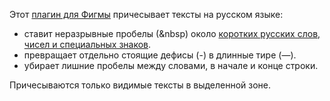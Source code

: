 Этот [плагин для Фигмы](https://www.figma.com/community/plugin/1208197848976092561) причесывает тексты на русском языке:
- ставит неразрывные пробелы (&nbsp) около [коротких русских слов, чисел и специальных знаков](https://github.com/fed0rus/figma_plugin_for_editors/wiki).
- превращает отдельно стоящие дефисы (-) в длинные тире (—).
- убирает лишние пробелы между словами, в начале и конце строки.

Причесываются только видимые тексты в выделенной зоне.
